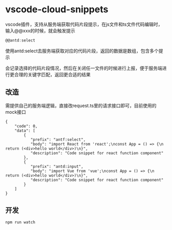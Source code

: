 # vscode-cloud-snippets

vscode插件，支持从服务端获取代码片段提示，在js文件和ts文件代码编辑时，输入@@xxx的时候，就会触发提示

```javascript
@@antd:select
```

使用antd:select去服务端获取对应的代码片段，返回的数据是数组，包含多个提示



会记录选择的代码片段情况，然后在关闭任一文件的时候进行上报，便于服务端进行更合理的关键字匹配，返回更合适的结果

## 改造

需提供自己的服务端逻辑，直接改request.ts里的请求接口即可，目前使用的mock接口

```json5
{
    "code": 0,
    "data": [
        {
           "prefix": "antf:select",
           "body": "import React from 'react';\nconst App = () => {\n   return (<div>hello world</div>)\n}",
           "description": "Code snippet for react function component"
        },
        {
           "prefix": "antd:input",
           "body": "import Vue from 'vue';\nconst App = () => {\n   return (<div>hello world</div>)\n}",
           "description": "Code snippet for react function component"
        }
    ]
}
```

## 开发

```javascript
npm run watch
```
